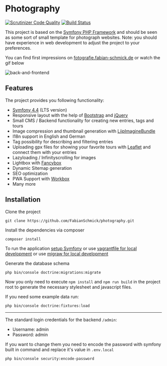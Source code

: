 Photography
===========

[![Scrutinizer Code Quality](https://scrutinizer-ci.com/g/FabianSchmick/photography/badges/quality-score.png?b=master)](https://scrutinizer-ci.com/g/FabianSchmick/photography/?branch=master) [![Build Status](https://scrutinizer-ci.com/g/FabianSchmick/photography/badges/build.png?b=master)](https://scrutinizer-ci.com/g/FabianSchmick/photography/build-status/master)

This project is based on the [Symfony PHP Framework](http://symfony.com/) and should be seen as some sort of small template for photograph websites.
Note: you should have experience in web development to adjust the project to your preferences.

You can find first impressions on [fotografie.fabian-schmick.de](http://fotografie.fabian-schmick.de) or watch the gif below

![back-and-frontend](./.github/example.gif "Back- and Frontend view")


## Features

The project provides you following functionality:
- [Symfony 4.4](https://symfony.com/releases/4.4) (LTS version) 
- Responsive layout with the help of [Bootstrap](https://getbootstrap.com/) and [jQuery](https://jquery.com/)
- Small CMS / Backend functionality for creating new entries, tags and tours
- Image compression and thumbnail generation with [LiipImagineBundle](https://github.com/liip/LiipImagineBundle)
- I18n support in English and German
- Tag possibility for describing and filtering entries
- Uploading gpx files for showing your favorite tours with [Leaflet](https://leafletjs.com/) and connect them with your entries 
- Lazyloading / Infinityscrolling for images
- Lightbox with [Fancybox](http://fancyapps.com/fancybox/3/)
- Dynamic Sitemap generation
- SEO optimization
- PWA Support with [Workbox](https://developers.google.com/web/tools/workbox/modules/workbox-build)
- Many more 


## Installation

Clone the project
```
git clone https://github.com/FabianSchmick/photography.git
```

Install the dependencies via composer
```
composer install
```

To run the application [setup Symfony](https://symfony.com/doc/4.4/setup.html#running-the-symfony-application) or use [vagrantfile for local development](https://github.com/FabianSchmick/vagrant_skeleton/blob/master/README.md) or use [migraw for local development](https://github.com/marcharding/migraw)

Generate the database schema
```
php bin/console doctrine:migrations:migrate
```

Now you only need to execute `npm install` and `npm run build` in the project root to generate the necessary stylesheet and javascript files.

If you need some example data run:
```
php bin/console doctrine:fixtures:load
```

---

The standard login credentials for the backend `/admin`:
- Username: admin
- Password: admin

If you want to change them you need to encode the password with symfony built in command and replace it's value in `.env.local`
```
php bin/console security:encode-password
```
